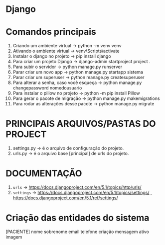 # Django

# Comandos principais

1. Criando um ambiente virtual -> python -m venv venv
2. Ativando o ambiente virtual -> venv\Scripts\activate
3. Instalar o django no projeto -> pip install django
4. Para criar um projeto Django -> django-admin startproject project .
5. Para subir o servidor -> python manage.py runserver
6. Parar criar um novo app -> python manage.py startapp sistema
7. Parar criar um superuser -> python manage.py createsuperuser
8. Para alterar a senha, caso você esqueça -> python manage.py changepassword nomedousuario
9. Para instalar o pillow no projeto -> python -m pip install Pillow
10. Para gerar o pacote de migração -> python manage.py makemigrations
11. Para rodar as alterações desse pacote -> python manage.py migrate

# PRINCIPAIS ARQUIVOS/PASTAS DO PROJECT
1. settings.py -> é o arquivo de configuração do projeto.
2. urls.py -> é o arquivo base [principal] de urls do projeto.


# DOCUMENTAÇÃO
1. `urls` -> https://docs.djangoproject.com/en/5.1/topics/http/urls/ 
2. `settings` -> https://docs.djangoproject.com/en/5.1/topics/settings/ , https://docs.djangoproject.com/en/5.1/ref/settings/



# Criação das entidades do sistema
[PACIENTE]
nome
sobrenome
email
telefone
criação
mensagem
ativo
imagem
